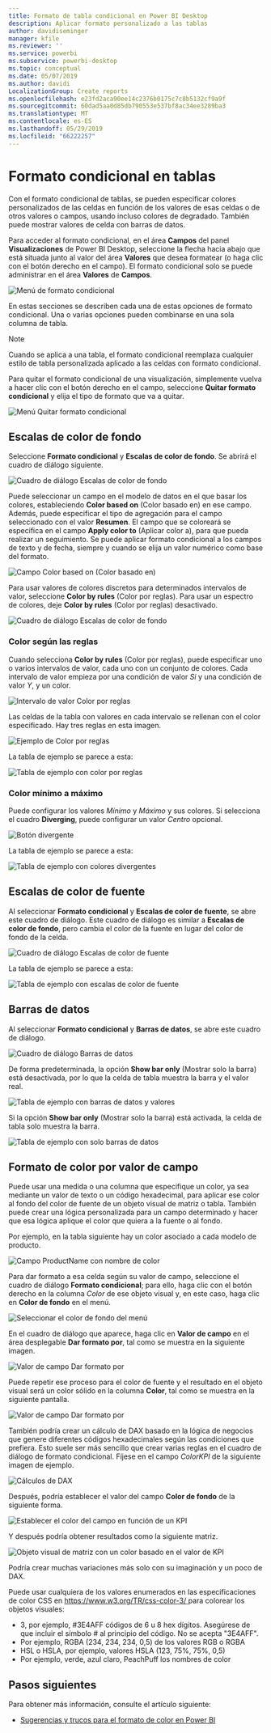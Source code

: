 ```yaml
---
title: Formato de tabla condicional en Power BI Desktop
description: Aplicar formato personalizado a las tablas
author: davidiseminger
manager: kfile
ms.reviewer: ''
ms.service: powerbi
ms.subservice: powerbi-desktop
ms.topic: conceptual
ms.date: 05/07/2019
ms.author: davidi
LocalizationGroup: Create reports
ms.openlocfilehash: e23fd2aca90ee14c2376b0175c7c8b5132cf9a9f
ms.sourcegitcommit: 60dad5aa0d85db790553e537bf8ac34ee3289ba3
ms.translationtype: MT
ms.contentlocale: es-ES
ms.lasthandoff: 05/29/2019
ms.locfileid: "66222257"
---
```

# <a name="conditional-formatting-in-tables"></a>Formato condicional en tablas 
Con el formato condicional de tablas, se pueden especificar colores personalizados de las celdas en función de los valores de esas celdas o de otros valores o campos, usando incluso colores de degradado. También puede mostrar valores de celda con barras de datos. 

Para acceder al formato condicional, en el área **Campos** del panel **Visualizaciones** de Power BI Desktop, seleccione la flecha hacia abajo que está situada junto al valor del área **Valores** que desea formatear (o haga clic con el botón derecho en el campo). El formato condicional solo se puede administrar en el área **Valores** de **Campos**.

![Menú de formato condicional](media/desktop-conditional-table-formatting/table-formatting-0-popup-menu.png)

En estas secciones se describen cada una de estas opciones de formato condicional. Una o varias opciones pueden combinarse en una sola columna de tabla.

> [!NOTE]
> Cuando se aplica a una tabla, el formato condicional reemplaza cualquier estilo de tabla personalizada aplicado a las celdas con formato condicional.

Para quitar el formato condicional de una visualización, simplemente vuelva a hacer clic con el botón derecho en el campo, seleccione **Quitar formato condicional** y elija el tipo de formato que va a quitar.

![Menú Quitar formato condicional](media/desktop-conditional-table-formatting/table-formatting-1-remove.png)

## <a name="background-color-scales"></a>Escalas de color de fondo

Seleccione **Formato condicional** y **Escalas de color de fondo**. Se abrirá el cuadro de diálogo siguiente.

![Cuadro de diálogo Escalas de color de fondo](media/desktop-conditional-table-formatting/table-formatting-1-default-dialog.png)

Puede seleccionar un campo en el modelo de datos en el que basar los colores, estableciendo **Color based on** (Color basado en) en ese campo. Además, puede especificar el tipo de agregación para el campo seleccionado con el valor **Resumen**. El campo que se coloreará se especifica en el campo **Apply color to** (Aplicar color a), para que pueda realizar un seguimiento. Se puede aplicar formato condicional a los campos de texto y de fecha, siempre y cuando se elija un valor numérico como base del formato.

![Campo Color based on (Color basado en)](media/desktop-conditional-table-formatting/table-formatting-1-apply-color-to.png)

Para usar valores de colores discretos para determinados intervalos de valor, seleccione **Color by rules** (Color por reglas). Para usar un espectro de colores, deje **Color by rules** (Color por reglas) desactivado. 

![Cuadro de diálogo Escalas de color de fondo](media/desktop-conditional-table-formatting/table-formatting-1-color-by-rules-dialog.png)

### <a name="color-by-rules"></a>Color según las reglas

Cuando selecciona **Color by rules** (Color por reglas), puede especificar uno o varios intervalos de valor, cada uno con un conjunto de colores.  Cada intervalo de valor empieza por una condición de valor *Si* y una condición de valor *Y*, y un color.

![Intervalo de valor Color por reglas](media/desktop-conditional-table-formatting/table-formatting-1-color-by-rules-if-value.png)

Las celdas de la tabla con valores en cada intervalo se rellenan con el color especificado. Hay tres reglas en esta imagen.

![Ejemplo de Color por reglas](media/desktop-conditional-table-formatting/table-formatting-1-color-by-rules.png)

La tabla de ejemplo se parece a esta:

![Tabla de ejemplo con color por reglas](media/desktop-conditional-table-formatting/table-formatting-1-color-by-rules-table.png)


### <a name="color-minimum-to-maximum"></a>Color mínimo a máximo

Puede configurar los valores *Mínimo* y *Máximo* y sus colores. Si selecciona el cuadro **Diverging**, puede configurar un valor *Centro* opcional.

![Botón divergente](media/desktop-conditional-table-formatting/table-formatting-1-diverging.png)

La tabla de ejemplo se parece a esta:

![Tabla de ejemplo con colores divergentes](media/desktop-conditional-table-formatting/table-formatting-1-diverging-table.png)

## <a name="font-color-scales"></a>Escalas de color de fuente

Al seleccionar **Formato condicional** y **Escalas de color de fuente**, se abre este cuadro de diálogo. Este cuadro de diálogo es similar a **Escalas de color de fondo**, pero cambia el color de la fuente en lugar del color de fondo de la celda.

![Cuadro de diálogo Escalas de color de fuente](media/desktop-conditional-table-formatting/table-formatting-2-diverging.png)

La tabla de ejemplo se parece a esta:

![Tabla de ejemplo con escalas de color de fuente](media/desktop-conditional-table-formatting/table-formatting-2-table.png)

## <a name="data-bars"></a>Barras de datos

Al seleccionar **Formato condicional** y **Barras de datos**, se abre este cuadro de diálogo. 

![Cuadro de diálogo Barras de datos](media/desktop-conditional-table-formatting/table-formatting-3-default.png)

De forma predeterminada, la opción **Show bar only** (Mostrar solo la barra) está desactivada, por lo que la celda de tabla muestra la barra y el valor real.

![Tabla de ejemplo con barras de datos y valores](media/desktop-conditional-table-formatting/table-formatting-3-default-table.png)

Si la opción **Show bar only** (Mostrar solo la barra) está activada, la celda de tabla solo muestra la barra.

![Tabla de ejemplo con solo barras de datos](media/desktop-conditional-table-formatting/table-formatting-3-default-table-bars.png)

## <a name="color-formatting-by-field-value"></a>Formato de color por valor de campo

Puede usar una medida o una columna que especifique un color, ya sea mediante un valor de texto o un código hexadecimal, para aplicar ese color al fondo del color de fuente de un objeto visual de matriz o tabla. También puede crear una lógica personalizada para un campo determinado y hacer que esa lógica aplique el color que quiera a la fuente o al fondo.

Por ejemplo, en la tabla siguiente hay un color asociado a cada modelo de producto. 

![Campo ProductName con nombre de color](media/desktop-conditional-table-formatting/conditional-table-formatting_01.png)

Para dar formato a esa celda según su valor de campo, seleccione el cuadro de diálogo **Formato condicional**; para ello, haga clic con el botón derecho en la columna *Color* de ese objeto visual y, en este caso, haga clic en **Color de fondo** en el menú. 

![Seleccionar el color de fondo del menú](media/desktop-conditional-table-formatting/conditional-table-formatting_02.png)

En el cuadro de diálogo que aparece, haga clic en **Valor de campo** en el área desplegable **Dar formato por**, tal como se muestra en la siguiente imagen.

![Valor de campo Dar formato por](media/desktop-conditional-table-formatting/conditional-table-formatting_03.png)

Puede repetir ese proceso para el color de fuente y el resultado en el objeto visual será un color sólido en la columna **Color**, tal como se muestra en la siguiente pantalla.

![Valor de campo Dar formato por](media/desktop-conditional-table-formatting/conditional-table-formatting_04.png)

También podría crear un cálculo de DAX basado en la lógica de negocios que genere diferentes códigos hexadecimales según las condiciones que prefiera. Esto suele ser más sencillo que crear varias reglas en el cuadro de diálogo de formato condicional. Fíjese en el campo *ColorKPI* de la siguiente imagen de ejemplo.

![Cálculos de DAX](media/desktop-conditional-table-formatting/conditional-table-formatting_05.png)

Después, podría establecer el valor del campo **Color de fondo** de la siguiente forma.

![Establecer el color del campo en función de un KPI](media/desktop-conditional-table-formatting/conditional-table-formatting_06.png)

Y después podría obtener resultados como la siguiente matriz.

![Objeto visual de matriz con un color basado en el valor de KPI](media/desktop-conditional-table-formatting/conditional-table-formatting_07.png)

Podría crear muchas variaciones más solo con su imaginación y un poco de DAX.

Puede usar cualquiera de los valores enumerados en las especificaciones de color CSS en [ https://www.w3.org/TR/css-color-3/ ](https://www.w3.org/TR/css-color-3/) para colorear los objetos visuales:
* 3, por ejemplo, #3E4AFF códigos de 6 u 8 hex dígitos. Asegúrese de que incluir el símbolo # al principio del código. No se acepta "3E4AFF". 
* Por ejemplo, RGBA (234, 234, 234, 0,5) de los valores RGB o RGBA
* HSL o HSLA, por ejemplo, valores HSLA (123, 75%, 75%, 0,5)
* Por ejemplo, verde, azul claro, PeachPuff los nombres de color 

## <a name="next-steps"></a>Pasos siguientes
Para obtener más información, consulte el artículo siguiente:  

* [Sugerencias y trucos para el formato de color en Power BI](visuals/service-tips-and-tricks-for-color-formatting.md)  

